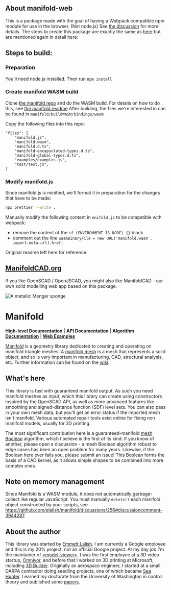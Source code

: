 ## About manifold-web

This is a package made with the goal of having a Webpack compatible npm module for use in the browser. (Not node.js)
See [the discussion](https://github.com/elalish/manifold/discussions/372) for more details. The steps to create this package are exactly the same as [here](https://github.com/polygonjs/polygonjs/tree/integration-manifold/src/core/geometry/sdf/manifold) but are mentioned again in detail here:

## Steps to build:

### Preparation

You'll need node.js installed.
Then run `npm install`

### Create manifold WASM build

Clone [the manifold repo](https://github.com/elalish/manifold) and do the WASM build.
For details on how to do this, see [the manifold readme](https://github.com/elalish/manifold#wasm)
After building, the files we're interested in can be found in `manifold/buildWASM/bindings/wasm`

Copy the following files into this repo:
```
"files": [
    "manifold.js",
    "manifold.wasm",
    "manifold.d.ts",
    "manifold-encapsulated-types.d.ts",
    "manifold-global-types.d.ts",
    "examples/examples.js",
    "test/test.js",
]
```

### Modify manifold.js

Since manifold.js is minified, we'll format it in preparation for the changes that have to be made:
```sh
npx prettier --write .
```

Manually modify the following content in `mnifold.js` to be compatible with webpack:
* remove the content of the `if (ENVIRONMENT_IS_NODE) {}` block
* comment out the line `wasmBinaryFile = new URL('manifold.wasm', import.meta.url).href;`



Original readme left here for reference:


## [ManifoldCAD.org](https://manifoldcad.org)
If you like OpenSCAD / OpenJSCAD, you might also like ManifoldCAD - our own solid modelling web app based on this package. 

![A metallic Menger sponge](https://elalish.github.io/manifold/samples/models/mengerSponge3.webp "A metallic Menger sponge")

# Manifold

[**High-level Documentation**](https://elalish.blogspot.com/search/label/Manifold) | [**API Documentation**](https://elalish.github.io/manifold/docs/html/modules.html) | [**Algorithm Documentation**](https://github.com/elalish/manifold/wiki/Manifold-Library) | [**Web Examples**](https://elalish.github.io/manifold/model-viewer.html)

[Manifold](https://github.com/elalish/manifold) is a geometry library dedicated to creating and operating on manifold triangle meshes. A [manifold mesh](https://github.com/elalish/manifold/wiki/Manifold-Library#manifoldness) is a mesh that represents a solid object, and so is very important in manufacturing, CAD, structural analysis, etc. Further information can be found on the [wiki](https://github.com/elalish/manifold/wiki/Manifold-Library).

## What's here

This library is fast with guaranteed manifold output. As such you need manifold meshes as input, which this library can create using constructors inspired by the OpenSCAD API, as well as more advanced features like smoothing and signed-distance function (SDF) level sets. You can also pass in your own mesh data, but you'll get an error status if the imported mesh isn't manifold. Various automated repair tools exist online for fixing non manifold models, usually for 3D printing. 

The most significant contribution here is a guaranteed-manifold [mesh Boolean](https://github.com/elalish/manifold/wiki/Manifold-Library#mesh-boolean) algorithm, which I believe is the first of its kind. If you know of another, please open a discussion - a mesh Boolean algorithm robust to edge cases has been an open problem for many years. Likewise, if the Boolean here ever fails you, please submit an issue! This Boolean forms the basis of a CAD kernel, as it allows simple shapes to be combined into more complex ones.

## Note on memory management

Since Manifold is a WASM module, it does not automatically garbage-collect like regular JavaScript. You must manually `delete()` each manifold object constructed by your scripts, see https://github.com/elalish/manifold/discussions/256#discussioncomment-3944287.

## About the author

This library was started by [Emmett Lalish](https://elalish.blogspot.com/). I am currently a Google employee and this is my 20% project, not an official Google project. At my day job I'm the maintainer of [\<model-viewer\>](https://modelviewer.dev/). I was the first employee at a 3D video startup, [Omnivor](https://www.omnivor.io/), and before that I worked on 3D printing at Microsoft, including [3D Builder](https://www.microsoft.com/en-us/p/3d-builder/9wzdncrfj3t6?activetab=pivot%3Aoverviewtab). Originally an aerospace engineer, I started at a small DARPA contractor doing seedling projects, one of which became [Sea Hunter](https://en.wikipedia.org/wiki/Sea_Hunter). I earned my doctorate from the University of Washington in control theory and published some [papers](https://www.researchgate.net/scientific-contributions/75011026_Emmett_Lalish).
